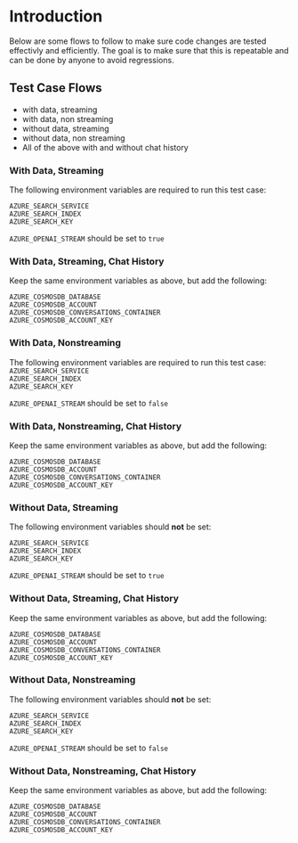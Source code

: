 # Introduction
Below are some flows to follow to make sure code changes are tested effectivly and efficiently. 
The goal is to make sure that this is repeatable and can be done by anyone to avoid regressions.

## Test Case Flows
- with data, streaming
- with data, non streaming
- without data, streaming
- without data, non streaming
- All of the above with and without chat history

### With Data, Streaming
The following environment variables are required to run this test case:

`AZURE_SEARCH_SERVICE`\
`AZURE_SEARCH_INDEX`\
`AZURE_SEARCH_KEY`

`AZURE_OPENAI_STREAM` should be set to `true`

### With Data, Streaming, Chat History
Keep the same environment variables as above, but add the following:

`AZURE_COSMOSDB_DATABASE`\
`AZURE_COSMOSDB_ACCOUNT`\
`AZURE_COSMOSDB_CONVERSATIONS_CONTAINER`\
`AZURE_COSMOSDB_ACCOUNT_KEY`

### With Data, Nonstreaming
The following environment variables are required to run this test case:
`AZURE_SEARCH_SERVICE`\
`AZURE_SEARCH_INDEX`\
`AZURE_SEARCH_KEY`

`AZURE_OPENAI_STREAM` should be set to `false`

### With Data, Nonstreaming, Chat History
Keep the same environment variables as above, but add the following:

`AZURE_COSMOSDB_DATABASE`\
`AZURE_COSMOSDB_ACCOUNT`\
`AZURE_COSMOSDB_CONVERSATIONS_CONTAINER`\
`AZURE_COSMOSDB_ACCOUNT_KEY`

### Without Data, Streaming
The following environment variables should **not** be set:

`AZURE_SEARCH_SERVICE`\
`AZURE_SEARCH_INDEX`\
`AZURE_SEARCH_KEY`

`AZURE_OPENAI_STREAM` should be set to `true`

### Without Data, Streaming, Chat History
Keep the same environment variables as above, but add the following:

`AZURE_COSMOSDB_DATABASE`\
`AZURE_COSMOSDB_ACCOUNT`\
`AZURE_COSMOSDB_CONVERSATIONS_CONTAINER`\
`AZURE_COSMOSDB_ACCOUNT_KEY`

### Without Data, Nonstreaming
The following environment variables should **not** be set:

`AZURE_SEARCH_SERVICE`\
`AZURE_SEARCH_INDEX`\
`AZURE_SEARCH_KEY`

`AZURE_OPENAI_STREAM` should be set to `false`

### Without Data, Nonstreaming, Chat History
Keep the same environment variables as above, but add the following:

`AZURE_COSMOSDB_DATABASE`\
`AZURE_COSMOSDB_ACCOUNT`\
`AZURE_COSMOSDB_CONVERSATIONS_CONTAINER`\
`AZURE_COSMOSDB_ACCOUNT_KEY`